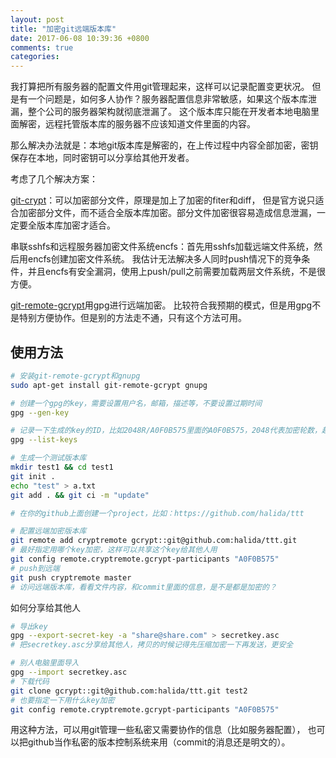 ```yaml
---
layout: post
title: "加密git远端版本库"
date: 2017-06-08 10:39:36 +0800
comments: true
categories: 
---
```


我打算把所有服务器的配置文件用git管理起来，这样可以记录配置变更状况。
但是有一个问题是，如何多人协作？服务器配置信息非常敏感，如果这个版本库泄漏，整个公司的服务器架构就彻底泄漏了。
这个版本库只能在开发者本地电脑里面解密，远程托管版本库的服务器不应该知道文件里面的内容。

那么解决办法就是：本地git版本库是解密的，在上传过程中内容全部加密，密钥保存在本地，同时密钥可以分享给其他开发者。

考虑了几个解决方案：

[git-crypt](https://github.com/AGWA/git-crypt)：可以加密部分文件，原理是加上了加密的fiter和diff，
但是官方说只适合加密部分文件，而不适合全版本库加密。部分文件加密很容易造成信息泄漏，一定要全版本库加密才适合。

串联sshfs和远程服务器加密文件系统encfs：首先用sshfs加载远端文件系统，然后用encfs创建加密文件系统。
我估计无法解决多人同时push情况下的竞争条件，并且encfs有安全漏洞，使用上push/pull之前需要加载两层文件系统，不是很方便。

[git-remote-gcrypt](https://github.com/spwhitton/git-remote-gcrypt)用gpg进行远端加密。
比较符合我预期的模式，但是用gpg不是特别方便协作。但是别的方法走不通，只有这个方法可用。

## 使用方法

```bash
# 安装git-remote-gcrypt和gnupg
sudo apt-get install git-remote-gcrypt gnupg

# 创建一个gpg的key，需要设置用户名，邮箱，描述等，不要设置过期时间
gpg --gen-key

# 记录一下生成的key的ID，比如2048R/A0F0B575里面的A0F0B575，2048代表加密轮数，越多越不容易破解
gpg --list-keys

# 生成一个测试版本库
mkdir test1 && cd test1
git init .
echo "test" > a.txt
git add . && git ci -m "update"

# 在你的github上面创建一个project，比如：https://github.com/halida/ttt

# 配置远端加密版本库
git remote add cryptremote gcrypt::git@github.com:halida/ttt.git
# 最好指定用哪个key加密，这样可以共享这个key给其他人用
git config remote.cryptremote.gcrypt-participants "A0F0B575"
# push到远端
git push cryptremote master
# 访问远端版本库，看看文件内容，和commit里面的信息，是不是都是加密的？
```

如何分享给其他人

```bash
# 导出key
gpg --export-secret-key -a "share@share.com" > secretkey.asc
# 把secretkey.asc分享给其他人，拷贝的时候记得先压缩加密一下再发送，更安全

# 别人电脑里面导入
gpg --import secretkey.asc
# 下载代码
git clone gcrypt::git@github.com:halida/ttt.git test2
# 也要指定一下用什么key加密
git config remote.cryptremote.gcrypt-participants "A0F0B575"
```

用这种方法，可以用git管理一些私密又需要协作的信息（比如服务器配置），
也可以把github当作私密的版本控制系统来用（commit的消息还是明文的）。

